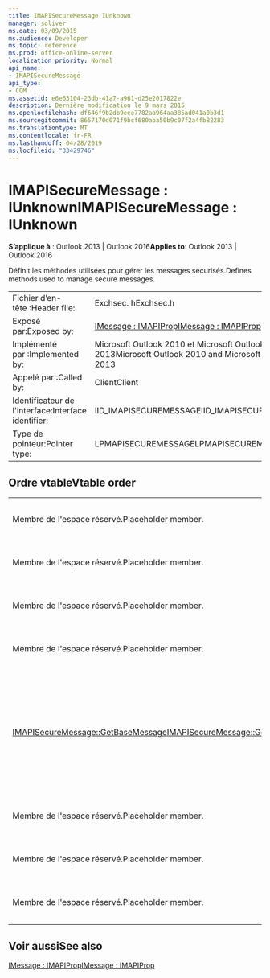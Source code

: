```yaml
---
title: IMAPISecureMessage IUnknown
manager: soliver
ms.date: 03/09/2015
ms.audience: Developer
ms.topic: reference
ms.prod: office-online-server
localization_priority: Normal
api_name:
- IMAPISecureMessage
api_type:
- COM
ms.assetid: e6e63104-23db-41a7-a961-d25e2017822e
description: Dernière modification le 9 mars 2015
ms.openlocfilehash: df646f9b2db9eee7782aa964aa385ad041a0b3d1
ms.sourcegitcommit: 8657170d071f9bcf680aba50b9c07f2a4fb82283
ms.translationtype: MT
ms.contentlocale: fr-FR
ms.lasthandoff: 04/28/2019
ms.locfileid: "33429746"
---
```

# <a name="imapisecuremessage--iunknown"></a><span data-ttu-id="0e004-103">IMAPISecureMessage : IUnknown</span><span class="sxs-lookup"><span data-stu-id="0e004-103">IMAPISecureMessage : IUnknown</span></span>

  
  
<span data-ttu-id="0e004-104">**S’applique à** : Outlook 2013 | Outlook 2016</span><span class="sxs-lookup"><span data-stu-id="0e004-104">**Applies to**: Outlook 2013 | Outlook 2016</span></span> 
  
<span data-ttu-id="0e004-105">Définit les méthodes utilisées pour gérer les messages sécurisés.</span><span class="sxs-lookup"><span data-stu-id="0e004-105">Defines methods used to manage secure messages.</span></span>
  
|||
|:-----|:-----|
|<span data-ttu-id="0e004-106">Fichier d’en-tête :</span><span class="sxs-lookup"><span data-stu-id="0e004-106">Header file:</span></span>  <br/> |<span data-ttu-id="0e004-107">Exchsec. h</span><span class="sxs-lookup"><span data-stu-id="0e004-107">Exchsec.h</span></span>  <br/> |
|<span data-ttu-id="0e004-108">Exposé par:</span><span class="sxs-lookup"><span data-stu-id="0e004-108">Exposed by:</span></span>  <br/> |[<span data-ttu-id="0e004-109">IMessage : IMAPIProp</span><span class="sxs-lookup"><span data-stu-id="0e004-109">IMessage : IMAPIProp</span></span>](imessageimapiprop.md) <br/> |
|<span data-ttu-id="0e004-110">Implémenté par :</span><span class="sxs-lookup"><span data-stu-id="0e004-110">Implemented by:</span></span>  <br/> |<span data-ttu-id="0e004-111">Microsoft Outlook 2010 et Microsoft Outlook 2013</span><span class="sxs-lookup"><span data-stu-id="0e004-111">Microsoft Outlook 2010 and Microsoft Outlook 2013</span></span>  <br/> |
|<span data-ttu-id="0e004-112">Appelé par :</span><span class="sxs-lookup"><span data-stu-id="0e004-112">Called by:</span></span>  <br/> |<span data-ttu-id="0e004-113">Client</span><span class="sxs-lookup"><span data-stu-id="0e004-113">Client</span></span>  <br/> |
|<span data-ttu-id="0e004-114">Identificateur de l'interface:</span><span class="sxs-lookup"><span data-stu-id="0e004-114">Interface identifier:</span></span>  <br/> |<span data-ttu-id="0e004-115">IID_IMAPISECUREMESSAGE</span><span class="sxs-lookup"><span data-stu-id="0e004-115">IID_IMAPISECUREMESSAGE</span></span>  <br/> |
|<span data-ttu-id="0e004-116">Type de pointeur:</span><span class="sxs-lookup"><span data-stu-id="0e004-116">Pointer type:</span></span>  <br/> |<span data-ttu-id="0e004-117">LPMAPISECUREMESSAGE</span><span class="sxs-lookup"><span data-stu-id="0e004-117">LPMAPISECUREMESSAGE</span></span>  <br/> |
   
## <a name="vtable-order"></a><span data-ttu-id="0e004-118">Ordre vtable</span><span class="sxs-lookup"><span data-stu-id="0e004-118">Vtable order</span></span>

|||
|:-----|:-----|
|<span data-ttu-id="0e004-119">Membre de l'espace réservé.</span><span class="sxs-lookup"><span data-stu-id="0e004-119">Placeholder member.</span></span>  <br/> |<span data-ttu-id="0e004-120">Non pris en charge ou documenté.</span><span class="sxs-lookup"><span data-stu-id="0e004-120">Not supported or documented.</span></span>  <br/> |
|<span data-ttu-id="0e004-121">Membre de l'espace réservé.</span><span class="sxs-lookup"><span data-stu-id="0e004-121">Placeholder member.</span></span>  <br/> |<span data-ttu-id="0e004-122">Non pris en charge ou documenté.</span><span class="sxs-lookup"><span data-stu-id="0e004-122">Not supported or documented.</span></span>  <br/> |
|<span data-ttu-id="0e004-123">Membre de l'espace réservé.</span><span class="sxs-lookup"><span data-stu-id="0e004-123">Placeholder member.</span></span>  <br/> |<span data-ttu-id="0e004-124">Non pris en charge ou documenté.</span><span class="sxs-lookup"><span data-stu-id="0e004-124">Not supported or documented.</span></span>  <br/> |
|<span data-ttu-id="0e004-125">Membre de l'espace réservé.</span><span class="sxs-lookup"><span data-stu-id="0e004-125">Placeholder member.</span></span>  <br/> |<span data-ttu-id="0e004-126">Non pris en charge ou documenté.</span><span class="sxs-lookup"><span data-stu-id="0e004-126">Not supported or documented.</span></span>  <br/> |
|[<span data-ttu-id="0e004-127">IMAPISecureMessage::GetBaseMessage</span><span class="sxs-lookup"><span data-stu-id="0e004-127">IMAPISecureMessage::GetBaseMessage</span></span>](imapisecuremessage-getbasemessage.md) <br/> |<span data-ttu-id="0e004-128">Récupère le [IMessage: IMAPIProp](imessageimapiprop.md) sous-jacent que cette [IMAPISecureMessage: IUnknown](imapisecuremessageiunknown.md) est en encapsulation.</span><span class="sxs-lookup"><span data-stu-id="0e004-128">Retrieves the underlying [IMessage : IMAPIProp](imessageimapiprop.md) that this [IMAPISecureMessage : IUnknown](imapisecuremessageiunknown.md) is encapsulating.</span></span>  <br/> |
|<span data-ttu-id="0e004-129">Membre de l'espace réservé.</span><span class="sxs-lookup"><span data-stu-id="0e004-129">Placeholder member.</span></span>  <br/> |<span data-ttu-id="0e004-130">Non pris en charge ou documenté.</span><span class="sxs-lookup"><span data-stu-id="0e004-130">Not supported or documented.</span></span>  <br/> |
|<span data-ttu-id="0e004-131">Membre de l'espace réservé.</span><span class="sxs-lookup"><span data-stu-id="0e004-131">Placeholder member.</span></span>  <br/> |<span data-ttu-id="0e004-132">Non pris en charge ou documenté.</span><span class="sxs-lookup"><span data-stu-id="0e004-132">Not supported or documented.</span></span>  <br/> |
|<span data-ttu-id="0e004-133">Membre de l'espace réservé.</span><span class="sxs-lookup"><span data-stu-id="0e004-133">Placeholder member.</span></span>  <br/> |<span data-ttu-id="0e004-134">Non pris en charge ou documenté.</span><span class="sxs-lookup"><span data-stu-id="0e004-134">Not supported or documented.</span></span>  <br/> |
   
## <a name="see-also"></a><span data-ttu-id="0e004-135">Voir aussi</span><span class="sxs-lookup"><span data-stu-id="0e004-135">See also</span></span>



[<span data-ttu-id="0e004-136">IMessage : IMAPIProp</span><span class="sxs-lookup"><span data-stu-id="0e004-136">IMessage : IMAPIProp</span></span>](imessageimapiprop.md)

